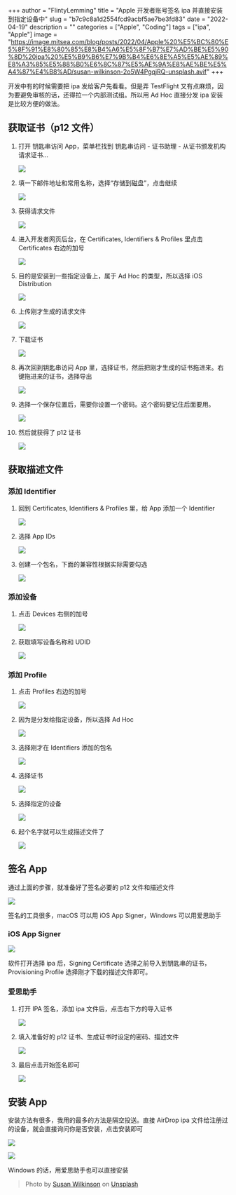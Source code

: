 +++
author = "FlintyLemming"
title = "Apple 开发者账号签名 ipa 并直接安装到指定设备中"
slug = "b7c9c8a1d2554fcd9acbf5ae7be3fd83"
date = "2022-04-19"
description = ""
categories = ["Apple", "Coding"]
tags = ["ipa", "Apple"]
image = "https://image.mitsea.com/blog/posts/2022/04/Apple%20%E5%BC%80%E5%8F%91%E8%80%85%E8%B4%A6%E5%8F%B7%E7%AD%BE%E5%90%8D%20ipa%20%E5%B9%B6%E7%9B%B4%E6%8E%A5%E5%AE%89%E8%A3%85%E5%88%B0%E6%8C%87%E5%AE%9A%E8%AE%BE%E5%A4%87%E4%B8%AD/susan-wilkinson-2o5W4PgqjRQ-unsplash.avif"
+++

开发中有的时候需要把 ipa 发给客户先看看。但是弄 TestFlight 又有点麻烦，因为要避免审核的话，还得拉一个内部测试组。所以用 Ad Hoc 直接分发 ipa 安装是比较方便的做法。

## 获取证书（p12 文件）

1. 打开 钥匙串访问 App，菜单栏找到 钥匙串访问 - 证书助理 - 从证书颁发机构请求证书...

    ![](https://image.mitsea.com/blog/posts/2022/04/Apple%20%E5%BC%80%E5%8F%91%E8%80%85%E8%B4%A6%E5%8F%B7%E7%AD%BE%E5%90%8D%20ipa%20%E5%B9%B6%E7%9B%B4%E6%8E%A5%E5%AE%89%E8%A3%85%E5%88%B0%E6%8C%87%E5%AE%9A%E8%AE%BE%E5%A4%87%E4%B8%AD/Untitled.avif)

2. 填一下邮件地址和常用名称，选择“存储到磁盘”，点击继续

    ![](https://image.mitsea.com/blog/posts/2022/04/Apple%20%E5%BC%80%E5%8F%91%E8%80%85%E8%B4%A6%E5%8F%B7%E7%AD%BE%E5%90%8D%20ipa%20%E5%B9%B6%E7%9B%B4%E6%8E%A5%E5%AE%89%E8%A3%85%E5%88%B0%E6%8C%87%E5%AE%9A%E8%AE%BE%E5%A4%87%E4%B8%AD/Untitled%201.avif)

3. 获得请求文件

    ![](https://image.mitsea.com/blog/posts/2022/04/Apple%20%E5%BC%80%E5%8F%91%E8%80%85%E8%B4%A6%E5%8F%B7%E7%AD%BE%E5%90%8D%20ipa%20%E5%B9%B6%E7%9B%B4%E6%8E%A5%E5%AE%89%E8%A3%85%E5%88%B0%E6%8C%87%E5%AE%9A%E8%AE%BE%E5%A4%87%E4%B8%AD/Untitled%202.avif)

4. 进入开发者网页后台，在 Certificates, Identifiers & Profiles 里点击 Certificates 右边的加号

    ![](https://image.mitsea.com/blog/posts/2022/04/Apple%20%E5%BC%80%E5%8F%91%E8%80%85%E8%B4%A6%E5%8F%B7%E7%AD%BE%E5%90%8D%20ipa%20%E5%B9%B6%E7%9B%B4%E6%8E%A5%E5%AE%89%E8%A3%85%E5%88%B0%E6%8C%87%E5%AE%9A%E8%AE%BE%E5%A4%87%E4%B8%AD/Untitled%203.avif)

5. 目的是安装到一些指定设备上，属于 Ad Hoc 的类型，所以选择 iOS Distribution

    ![](https://image.mitsea.com/blog/posts/2022/04/Apple%20%E5%BC%80%E5%8F%91%E8%80%85%E8%B4%A6%E5%8F%B7%E7%AD%BE%E5%90%8D%20ipa%20%E5%B9%B6%E7%9B%B4%E6%8E%A5%E5%AE%89%E8%A3%85%E5%88%B0%E6%8C%87%E5%AE%9A%E8%AE%BE%E5%A4%87%E4%B8%AD/Untitled%204.avif)

6. 上传刚才生成的请求文件

    ![](https://image.mitsea.com/blog/posts/2022/04/Apple%20%E5%BC%80%E5%8F%91%E8%80%85%E8%B4%A6%E5%8F%B7%E7%AD%BE%E5%90%8D%20ipa%20%E5%B9%B6%E7%9B%B4%E6%8E%A5%E5%AE%89%E8%A3%85%E5%88%B0%E6%8C%87%E5%AE%9A%E8%AE%BE%E5%A4%87%E4%B8%AD/Untitled%205.avif)

7. 下载证书

    ![](https://image.mitsea.com/blog/posts/2022/04/Apple%20%E5%BC%80%E5%8F%91%E8%80%85%E8%B4%A6%E5%8F%B7%E7%AD%BE%E5%90%8D%20ipa%20%E5%B9%B6%E7%9B%B4%E6%8E%A5%E5%AE%89%E8%A3%85%E5%88%B0%E6%8C%87%E5%AE%9A%E8%AE%BE%E5%A4%87%E4%B8%AD/Untitled%206.avif)

8. 再次回到钥匙串访问 App 里，选择证书，然后把刚才生成的证书拖进来。右键拖进来的证书，选择导出

    ![](https://image.mitsea.com/blog/posts/2022/04/Apple%20%E5%BC%80%E5%8F%91%E8%80%85%E8%B4%A6%E5%8F%B7%E7%AD%BE%E5%90%8D%20ipa%20%E5%B9%B6%E7%9B%B4%E6%8E%A5%E5%AE%89%E8%A3%85%E5%88%B0%E6%8C%87%E5%AE%9A%E8%AE%BE%E5%A4%87%E4%B8%AD/Untitled%207.avif)

9. 选择一个保存位置后，需要你设置一个密码。这个密码要记住后面要用。

    ![](https://image.mitsea.com/blog/posts/2022/04/Apple%20%E5%BC%80%E5%8F%91%E8%80%85%E8%B4%A6%E5%8F%B7%E7%AD%BE%E5%90%8D%20ipa%20%E5%B9%B6%E7%9B%B4%E6%8E%A5%E5%AE%89%E8%A3%85%E5%88%B0%E6%8C%87%E5%AE%9A%E8%AE%BE%E5%A4%87%E4%B8%AD/Untitled%208.avif)

10. 然后就获得了 p12 证书

    ![](https://image.mitsea.com/blog/posts/2022/04/Apple%20%E5%BC%80%E5%8F%91%E8%80%85%E8%B4%A6%E5%8F%B7%E7%AD%BE%E5%90%8D%20ipa%20%E5%B9%B6%E7%9B%B4%E6%8E%A5%E5%AE%89%E8%A3%85%E5%88%B0%E6%8C%87%E5%AE%9A%E8%AE%BE%E5%A4%87%E4%B8%AD/Untitled%209.avif)

## 获取描述文件

### 添加 Identifier

1. 回到 Certificates, Identifiers & Profiles 里，给 App 添加一个 Identifier

    ![](https://image.mitsea.com/blog/posts/2022/04/Apple%20%E5%BC%80%E5%8F%91%E8%80%85%E8%B4%A6%E5%8F%B7%E7%AD%BE%E5%90%8D%20ipa%20%E5%B9%B6%E7%9B%B4%E6%8E%A5%E5%AE%89%E8%A3%85%E5%88%B0%E6%8C%87%E5%AE%9A%E8%AE%BE%E5%A4%87%E4%B8%AD/Untitled%2010.avif)

2. 选择 App IDs

    ![](https://image.mitsea.com/blog/posts/2022/04/Apple%20%E5%BC%80%E5%8F%91%E8%80%85%E8%B4%A6%E5%8F%B7%E7%AD%BE%E5%90%8D%20ipa%20%E5%B9%B6%E7%9B%B4%E6%8E%A5%E5%AE%89%E8%A3%85%E5%88%B0%E6%8C%87%E5%AE%9A%E8%AE%BE%E5%A4%87%E4%B8%AD/Untitled%2011.avif)

3. 创建一个包名，下面的兼容性根据实际需要勾选

    ![](https://image.mitsea.com/blog/posts/2022/04/Apple%20%E5%BC%80%E5%8F%91%E8%80%85%E8%B4%A6%E5%8F%B7%E7%AD%BE%E5%90%8D%20ipa%20%E5%B9%B6%E7%9B%B4%E6%8E%A5%E5%AE%89%E8%A3%85%E5%88%B0%E6%8C%87%E5%AE%9A%E8%AE%BE%E5%A4%87%E4%B8%AD/Untitled%2012.avif)

### 添加设备

1. 点击 Devices 右侧的加号

    ![](https://image.mitsea.com/blog/posts/2022/04/Apple%20%E5%BC%80%E5%8F%91%E8%80%85%E8%B4%A6%E5%8F%B7%E7%AD%BE%E5%90%8D%20ipa%20%E5%B9%B6%E7%9B%B4%E6%8E%A5%E5%AE%89%E8%A3%85%E5%88%B0%E6%8C%87%E5%AE%9A%E8%AE%BE%E5%A4%87%E4%B8%AD/Untitled%2013.avif)

2. 获取填写设备名称和 UDID

    ![](https://image.mitsea.com/blog/posts/2022/04/Apple%20%E5%BC%80%E5%8F%91%E8%80%85%E8%B4%A6%E5%8F%B7%E7%AD%BE%E5%90%8D%20ipa%20%E5%B9%B6%E7%9B%B4%E6%8E%A5%E5%AE%89%E8%A3%85%E5%88%B0%E6%8C%87%E5%AE%9A%E8%AE%BE%E5%A4%87%E4%B8%AD/Untitled%2014.avif)

### 添加 ****Profile****

1. 点击 Profiles 右边的加号

    ![](https://image.mitsea.com/blog/posts/2022/04/Apple%20%E5%BC%80%E5%8F%91%E8%80%85%E8%B4%A6%E5%8F%B7%E7%AD%BE%E5%90%8D%20ipa%20%E5%B9%B6%E7%9B%B4%E6%8E%A5%E5%AE%89%E8%A3%85%E5%88%B0%E6%8C%87%E5%AE%9A%E8%AE%BE%E5%A4%87%E4%B8%AD/Untitled%2015.avif)

2. 因为是分发给指定设备，所以选择 Ad Hoc

    ![](https://image.mitsea.com/blog/posts/2022/04/Apple%20%E5%BC%80%E5%8F%91%E8%80%85%E8%B4%A6%E5%8F%B7%E7%AD%BE%E5%90%8D%20ipa%20%E5%B9%B6%E7%9B%B4%E6%8E%A5%E5%AE%89%E8%A3%85%E5%88%B0%E6%8C%87%E5%AE%9A%E8%AE%BE%E5%A4%87%E4%B8%AD/Untitled%2016.avif)

3. 选择刚才在 Identifiers 添加的包名

    ![](https://image.mitsea.com/blog/posts/2022/04/Apple%20%E5%BC%80%E5%8F%91%E8%80%85%E8%B4%A6%E5%8F%B7%E7%AD%BE%E5%90%8D%20ipa%20%E5%B9%B6%E7%9B%B4%E6%8E%A5%E5%AE%89%E8%A3%85%E5%88%B0%E6%8C%87%E5%AE%9A%E8%AE%BE%E5%A4%87%E4%B8%AD/Untitled%2017.avif)

4. 选择证书

    ![](https://image.mitsea.com/blog/posts/2022/04/Apple%20%E5%BC%80%E5%8F%91%E8%80%85%E8%B4%A6%E5%8F%B7%E7%AD%BE%E5%90%8D%20ipa%20%E5%B9%B6%E7%9B%B4%E6%8E%A5%E5%AE%89%E8%A3%85%E5%88%B0%E6%8C%87%E5%AE%9A%E8%AE%BE%E5%A4%87%E4%B8%AD/Untitled%2018.avif)

5. 选择指定的设备

    ![](https://image.mitsea.com/blog/posts/2022/04/Apple%20%E5%BC%80%E5%8F%91%E8%80%85%E8%B4%A6%E5%8F%B7%E7%AD%BE%E5%90%8D%20ipa%20%E5%B9%B6%E7%9B%B4%E6%8E%A5%E5%AE%89%E8%A3%85%E5%88%B0%E6%8C%87%E5%AE%9A%E8%AE%BE%E5%A4%87%E4%B8%AD/Untitled%2019.avif)

6. 起个名字就可以生成描述文件了

    ![](https://image.mitsea.com/blog/posts/2022/04/Apple%20%E5%BC%80%E5%8F%91%E8%80%85%E8%B4%A6%E5%8F%B7%E7%AD%BE%E5%90%8D%20ipa%20%E5%B9%B6%E7%9B%B4%E6%8E%A5%E5%AE%89%E8%A3%85%E5%88%B0%E6%8C%87%E5%AE%9A%E8%AE%BE%E5%A4%87%E4%B8%AD/Untitled%2020.avif)

## 签名 App

通过上面的步骤，就准备好了签名必要的 p12 文件和描述文件

![](https://image.mitsea.com/blog/posts/2022/04/Apple%20%E5%BC%80%E5%8F%91%E8%80%85%E8%B4%A6%E5%8F%B7%E7%AD%BE%E5%90%8D%20ipa%20%E5%B9%B6%E7%9B%B4%E6%8E%A5%E5%AE%89%E8%A3%85%E5%88%B0%E6%8C%87%E5%AE%9A%E8%AE%BE%E5%A4%87%E4%B8%AD/Untitled%2021.avif)

签名的工具很多，macOS 可以用 iOS App Signer，Windows 可以用爱思助手

### iOS App Signer

![](https://image.mitsea.com/blog/posts/2022/04/Apple%20%E5%BC%80%E5%8F%91%E8%80%85%E8%B4%A6%E5%8F%B7%E7%AD%BE%E5%90%8D%20ipa%20%E5%B9%B6%E7%9B%B4%E6%8E%A5%E5%AE%89%E8%A3%85%E5%88%B0%E6%8C%87%E5%AE%9A%E8%AE%BE%E5%A4%87%E4%B8%AD/Untitled%2022.avif)

软件打开选择 ipa 后，Signing Certificate 选择之前导入到钥匙串的证书，Provisioning Profile 选择刚才下载的描述文件即可。

### 爱思助手

1. 打开 IPA 签名，添加 ipa 文件后，点击右下方的导入证书

    ![](https://image.mitsea.com/blog/posts/2022/04/Apple%20%E5%BC%80%E5%8F%91%E8%80%85%E8%B4%A6%E5%8F%B7%E7%AD%BE%E5%90%8D%20ipa%20%E5%B9%B6%E7%9B%B4%E6%8E%A5%E5%AE%89%E8%A3%85%E5%88%B0%E6%8C%87%E5%AE%9A%E8%AE%BE%E5%A4%87%E4%B8%AD/Untitled%2023.avif)

2. 填入准备好的 p12 证书、生成证书时设定的密码、描述文件

    ![](https://image.mitsea.com/blog/posts/2022/04/Apple%20%E5%BC%80%E5%8F%91%E8%80%85%E8%B4%A6%E5%8F%B7%E7%AD%BE%E5%90%8D%20ipa%20%E5%B9%B6%E7%9B%B4%E6%8E%A5%E5%AE%89%E8%A3%85%E5%88%B0%E6%8C%87%E5%AE%9A%E8%AE%BE%E5%A4%87%E4%B8%AD/Untitled%2024.avif)

3. 最后点击开始签名即可

    ![](https://image.mitsea.com/blog/posts/2022/04/Apple%20%E5%BC%80%E5%8F%91%E8%80%85%E8%B4%A6%E5%8F%B7%E7%AD%BE%E5%90%8D%20ipa%20%E5%B9%B6%E7%9B%B4%E6%8E%A5%E5%AE%89%E8%A3%85%E5%88%B0%E6%8C%87%E5%AE%9A%E8%AE%BE%E5%A4%87%E4%B8%AD/Untitled%2025.avif)

## 安装 App

安装方法有很多，我用的最多的方法是隔空投送。直接 AirDrop ipa 文件给注册过的设备，就会直接询问你是否安装，点击安装即可

![](https://image.mitsea.com/blog/posts/2022/04/Apple%20%E5%BC%80%E5%8F%91%E8%80%85%E8%B4%A6%E5%8F%B7%E7%AD%BE%E5%90%8D%20ipa%20%E5%B9%B6%E7%9B%B4%E6%8E%A5%E5%AE%89%E8%A3%85%E5%88%B0%E6%8C%87%E5%AE%9A%E8%AE%BE%E5%A4%87%E4%B8%AD/Untitled%2026.avif)

![](https://image.mitsea.com/blog/posts/2022/04/Apple%20%E5%BC%80%E5%8F%91%E8%80%85%E8%B4%A6%E5%8F%B7%E7%AD%BE%E5%90%8D%20ipa%20%E5%B9%B6%E7%9B%B4%E6%8E%A5%E5%AE%89%E8%A3%85%E5%88%B0%E6%8C%87%E5%AE%9A%E8%AE%BE%E5%A4%87%E4%B8%AD/IMG_0112.avif)

Windows 的话，用爱思助手也可以直接安装

> Photo by [Susan Wilkinson](https://unsplash.com/@susan_wilkinson?utm_source=unsplash&utm_medium=referral&utm_content=creditCopyText) on [Unsplash](https://unsplash.com/?utm_source=unsplash&utm_medium=referral&utm_content=creditCopyText)
